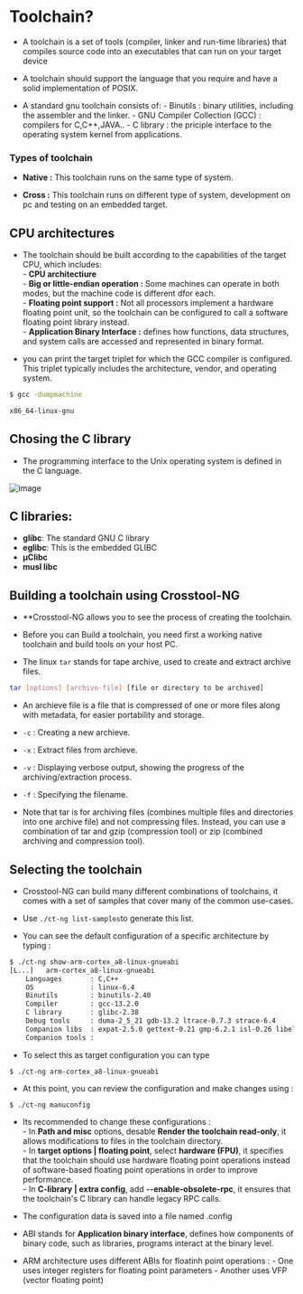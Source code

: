 # Toolchain?
- A toolchain is a set of tools (compiler, linker and run-time libraries) that compiles source code into an executables that can run on your target device

- A toolchain should support the language that you require and have a solid implementation of POSIX.  

- A standard gnu toolchain consists of: 
        - Binutils : binary utilities, including the assembler and the linker. 
        - GNU Compiler Collection (GCC) : compilers for C,C++,JAVA.. 
        - C library : the priciple interface to the operating system kernel from applications.
  

### Types of toolchain 

- **Native :** This toolchain runs on the same type of system.  

- **Cross :** This toolchain runs on different type of system, development on pc and testing on an embedded target. 

## CPU architectures

- The toolchain should be built according to the capabilities of the target CPU, which includes:   
        - **CPU architectiure**   
        - **Big or little-endian operation :** Some machines can operate in both modes, but the machine code is different dfor each.   
        - **Floating point support :** Not all processors implement a hardware floating point unit, so the toolchain can be configured to call a software floating point library instead.  
        - **Application Binary Interface :** defines how functions, data structures, and system calls are accessed and represented in binary format.  

- you can print the target triplet for which the GCC compiler is configured. This triplet typically includes the architecture, vendor, and operating system.
```sh
$ gcc -dumpmachine

x86_64-linux-gnu
```
## Chosing the C library 
- The programming interface to the Unix operating system is defined in the C language.
  
![image](https://github.com/user-attachments/assets/d4a73ae7-d6ec-46c9-878e-6e4f244b1bc7)


## C libraries: 
- **glibc**: The standard GNU C library 
- **eglibc**: This is the embedded GLIBC 
- **µClibc**
- **musl libc**


## Building a toolchain using Crosstool-NG 

- **Crosstool-NG allows you to see the process of creating the toolchain.

- Before you can Build a toolchain, you need first a working native toolchain and build tools on your host PC.

- The linux `tar` stands for tape archive, used to create and extract archive files.

```sh
tar [options] [archive-file] [file or directory to be archived]
```

- An archieve file is a file that is compressed of one or more files along with metadata, for easier portability and storage.  

- `-c` : Creating a new archieve.  
- `-x` : Extract files from archieve.  
- `-v` : Displaying verbose output, showing the progress of the archiving/extraction process.
- `-f` : Specifying the filename.

- Note that tar is for archiving files (combines multiple files and directories into one archive file) and not compressing files. Instead, you can use a combination of tar and gzip (compression tool) or zip (combined archiving and compression tool).

## Selecting the toolchain 

- Crosstool-NG can build many different combinations of toolchains, it comes with a set of samples that cover many of the common use-cases.

- Use `./ct-ng list-samples`to generate this list.

- You can see the default configuration of a specific architecture by typing :

```sh
$ ./ct-ng show-arm-cortex_a8-linux-gnueabi
[L...]   arm-cortex_a8-linux-gnueabi
    Languages       : C,C++
    OS              : linux-6.4
    Binutils        : binutils-2.40
    Compiler        : gcc-13.2.0
    C library       : glibc-2.38
    Debug tools     : duma-2_5_21 gdb-13.2 ltrace-0.7.3 strace-6.4
    Companion libs  : expat-2.5.0 gettext-0.21 gmp-6.2.1 isl-0.26 libelf-0.8.13 libiconv-1.16 mpc-1.2.1 mpfr-4.2.1 ncurses-6.4 zlib-1.2.13 zstd-1.5.5
    Companion tools :
``` 
- To select this as target configuration you can type
```
$ ./ct-ng arm-cortex_a8-linux-gnueabi
```
- At this point, you can review the configuration and make changes using :
```
$ ./ct-ng manuconfig
```
- Its recommended to change these configurations :  
          - In **Path and misc** options, desable **Render the toolchain read-only**, it allows modifications to files in the toolchain directory.  
          - In **target options | floating point**,  select **hardware (FPU)**, it specifies that the toolchain should use hardware floating point operations instead of software-based floating point operations in order to improve performance.  
          - In **C-library | extra config**, add **--enable-obsolete-rpc**, it ensures that the toolchain's C library can handle legacy RPC calls.  
   
- The configuration data is saved into a file named .config

- ABI stands for **Application binary interface**, defines how components of binary code, such as libraries, programs interact at the binary level.

- ARM architecture uses different ABIs for floatinh point operations :
          - One uses integer registers for floating point parameters
          - Another uses VFP  (vector floating point) 
